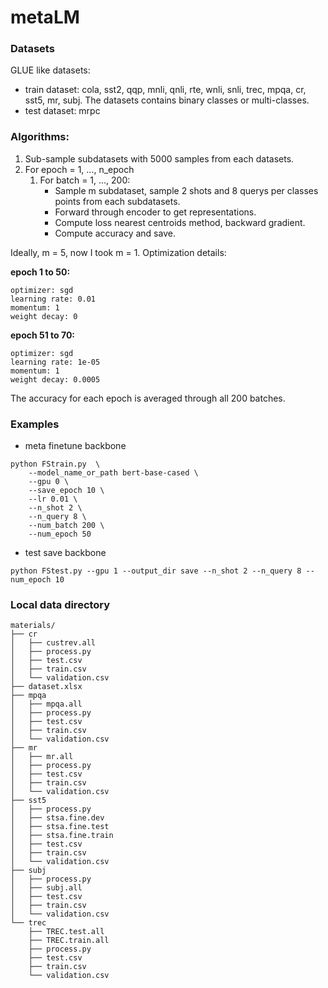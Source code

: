 # metaLM

### Datasets
GLUE like datasets: 
- train dataset: cola, sst2, qqp, mnli, qnli, rte, wnli, snli, 
            trec, mpqa, cr, sst5, mr, subj. The datasets contains binary classes or multi-classes.
- test dataset: mrpc
### Algorithms:
1. Sub-sample subdatasets with 5000 samples from each datasets.
2. For epoch = 1, ..., n_epoch
    1. For batch = 1, ..., 200:
        - Sample m subdataset, sample 2 shots and 8 querys per classes points from each subdatasets.
        - Forward through encoder to get representations.
        - Compute loss nearest centroids method, backward gradient. 
        - Compute accuracy and save.

Ideally, m = 5, now I took m = 1. Optimization details:

__epoch 1 to 50:__
```
optimizer: sgd
learning rate: 0.01
momentum: 1
weight decay: 0
```
**epoch 51 to 70:**
```
optimizer: sgd
learning rate: 1e-05
momentum: 1
weight decay: 0.0005
```

The accuracy for each epoch is averaged through all 200 batches.


### Examples
* meta finetune backbone
```
python FStrain.py  \
    --model_name_or_path bert-base-cased \
    --gpu 0 \
    --save_epoch 10 \
    --lr 0.01 \
    --n_shot 2 \
    --n_query 8 \
    --num_batch 200 \
    --num_epoch 50
```
* test save backbone
```
python FStest.py --gpu 1 --output_dir save --n_shot 2 --n_query 8 --num_epoch 10
```


### Local data directory
```
materials/
├── cr
│   ├── custrev.all
│   ├── process.py
│   ├── test.csv
│   ├── train.csv
│   └── validation.csv
├── dataset.xlsx
├── mpqa
│   ├── mpqa.all
│   ├── process.py
│   ├── test.csv
│   ├── train.csv
│   └── validation.csv
├── mr
│   ├── mr.all
│   ├── process.py
│   ├── test.csv
│   ├── train.csv
│   └── validation.csv
├── sst5
│   ├── process.py
│   ├── stsa.fine.dev
│   ├── stsa.fine.test
│   ├── stsa.fine.train
│   ├── test.csv
│   ├── train.csv
│   └── validation.csv
├── subj
│   ├── process.py
│   ├── subj.all
│   ├── test.csv
│   ├── train.csv
│   └── validation.csv
└── trec
    ├── TREC.test.all
    ├── TREC.train.all
    ├── process.py
    ├── test.csv
    ├── train.csv
    └── validation.csv
```
